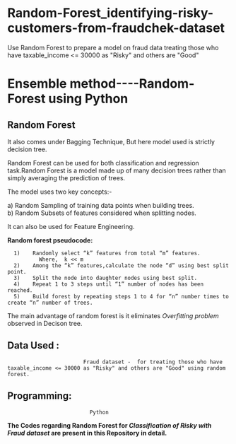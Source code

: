 # Random-Forest_identifying-risky-customers-from-fraudchek-dataset

Use Random Forest to prepare a model on fraud data 
treating those who have taxable_income <= 30000 as "Risky" and others are "Good"

# Ensemble method----Random-Forest using Python

## Random Forest
It also comes under Bagging Technique, But here model used is strictly decision tree.

Random Forest can be used for both classification and regression task.Random Forest is a model made up of many decision trees rather than simply averaging the prediction of trees.

The model uses two key concepts:-

a) Random Sampling of training data points when building trees.\
b) Random Subsets of features considered when splitting nodes.

It can also be used for Feature Engineering.

 **Random forest pseudocode:**
 
      1)	Randomly select “k” features from total “m” features.
              Where,  k << m
      2)	Among the “k” features,calculate the node “d” using best split point.
      3)	Split the node into daughter nodes using best split.
      4)	Repeat 1 to 3 steps until “1” number of nodes has been reached.
      5)	Build forest by repeating steps 1 to 4 for “n” number times to create “n” number of trees.

The main advantage of random forest is it eliminates *Overfitting problem* observed in Decison tree.

## Data Used :
                        
                            Fraud dataset -  for treating those who have taxable_income <= 30000 as "Risky" and others are "Good" using random forest.
                            
## Programming:
                              Python


**The Codes regarding  Random Forest for *Classification of Risky with Fraud dataset* are present in this Repository in detail.**


